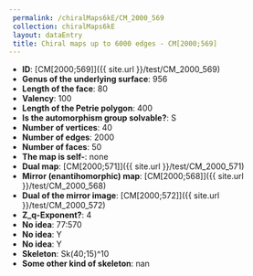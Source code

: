 ```yaml
--- 
 permalink: /chiralMaps6kE/CM_2000_569 
 collection: chiralMaps6kE
 layout: dataEntry
 title: Chiral maps up to 6000 edges - CM[2000;569]
---
```


- **ID**: [CM[2000;569]]({{ site.url }}/test/CM_2000_569)
- **Genus of the underlying surface**: 956
- **Length of the face**: 80
- **Valency**: 100
- **Length of the Petrie polygon**: 400
- **Is the automorphism group solvable?**: S
- **Number of vertices**: 40
- **Number of edges**: 2000
- **Number of faces**: 50
- **The map is self-**: none
- **Dual map**: [CM[2000;571]]({{ site.url }}/test/CM_2000_571)
- **Mirror (enantihomorphic) map**: [CM[2000;568]]({{ site.url }}/test/CM_2000_568)
- **Dual of the mirror image**: [CM[2000;572]]({{ site.url }}/test/CM_2000_572)
- **Z_q-Exponent?**: 4
- **No idea**:  77:570
- **No idea**: Y
- **No idea**: Y
- **Skeleton**: Sk(40;15)^10
- **Some other kind of skeleton**: nan
